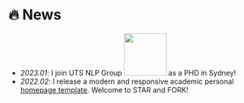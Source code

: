 # 🔥 News

- *2023.01*: I join UTS NLP Group <img src='./images/tiktok.png' style='width: 6em;'> as a PHD in Sydney!
- *2022.02*: I release a modern and responsive academic personal [homepage template](https://github.com/RayeRen/acad-homepage.github.io). Welcome to STAR and FORK!
